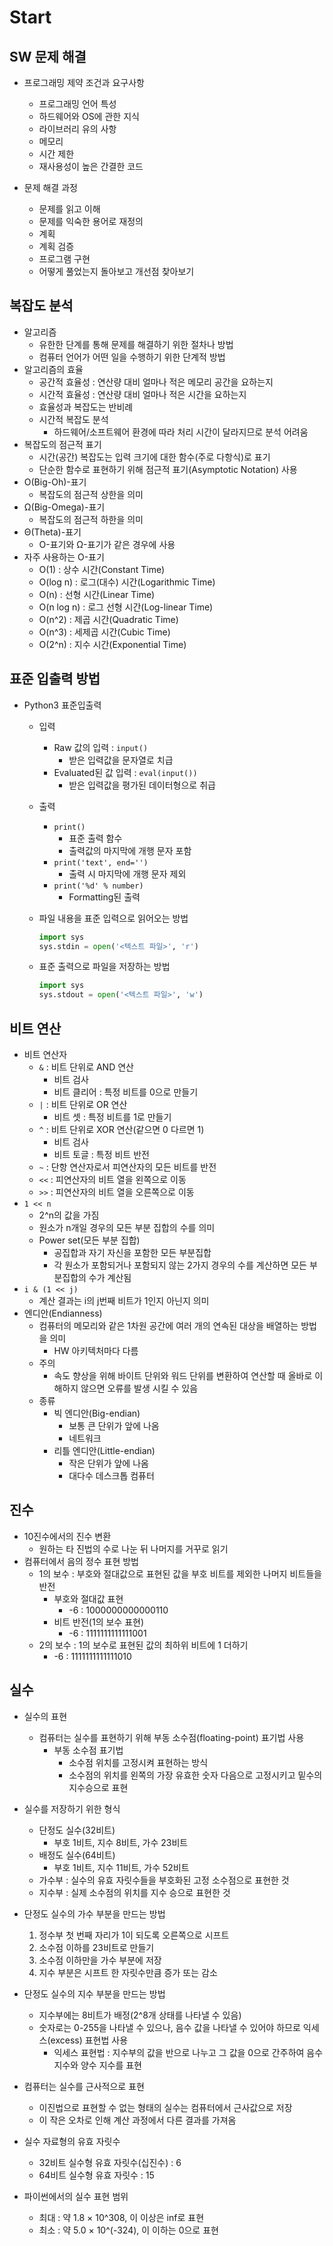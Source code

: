 # Start

## SW 문제 해결

- 프로그래밍 제약 조건과 요구사항
  - 프로그래밍 언어 특성
  - 하드웨어와 OS에 관한 지식
  - 라이브러리 유의 사항
  - 메모리
  - 시간 제한
  - 재사용성이 높은 간결한 코드

- 문제 해결 과정
  - 문제를 읽고 이해
  - 문제를 익숙한 용어로 재정의
  - 계획
  - 계획 검증
  - 프로그램 구현
  - 어떻게 풀었는지 돌아보고 개선점 찾아보기



## 복잡도 분석

- 알고리즘
  - 유한한 단계를 통해 문제를 해결하기 위한 절차나 방법
  - 컴퓨터 언어가 어떤 일을 수행하기 위한 단계적 방법
- 알고리즘의 효율
  - 공간적 효율성 : 연산량 대비 얼마나 적은 메모리 공간을 요하는지
  - 시간적 효율성 : 연산량 대비 얼마나 적은 시간을 요하는지
  - 효율성과 복잡도는 반비례
  - 시간적 복잡도 분석
    - 하드웨어/소프트웨어 환경에 따라 처리 시간이 달라지므로 분석 어려움
- 복잡도의 점근적 표기
  - 시간(공간) 복잡도는 입력 크기에 대한 함수(주로 다항식)로 표기
  - 단순한 함수로 표현하기 위해 점근적 표기(Asymptotic Notation) 사용
- O(Big-Oh)-표기
  - 복잡도의 점근적 상한을 의미
- Ω(Big-Omega)-표기
  - 복잡도의 점근적 하한을 의미
- Θ(Theta)-표기
  - O-표기와 Ω-표기가 같은 경우에 사용
- 자주 사용하는 O-표기
  - O(1) : 상수 시간(Constant Time)
  - O(log n) : 로그(대수) 시간(Logarithmic Time)
  - O(n) : 선형 시간(Linear Time)
  - O(n log n) : 로그 선형 시간(Log-linear Time)
  - O(n^2) : 제곱 시간(Quadratic Time)
  - O(n^3) : 세제곱 시간(Cubic Time)
  - O(2^n) : 지수 시간(Exponential Time)



## 표준 입출력 방법

- Python3 표준입출력

  - 입력

    - Raw 값의 입력 : `input()`
      - 받은 입력값을 문자열로 치급
    - Evaluated된 값 입력 : `eval(input())`
      - 받은 입력값을 평가된 데이터형으로 취급

  - 출력

    - `print()`
      - 표준 출력 함수
      - 출력값의 마지막에 개행 문자 포함
    - `print('text', end='')`
      - 출력 시 마지막에 개행 문자 제외
    - `print('%d' % number)`
      - Formatting된 출력

  - 파일 내용을 표준 입력으로 읽어오는 방법

    ```python
    import sys
    sys.stdin = open('<텍스트 파일>', 'r')
    ```
  
  - 표준 출력으로 파일을 저장하는 방법
  
    ```python
    import sys
    sys.stdout = open('<텍스트 파일>', 'w')
    ```



## 비트 연산

- 비트 연산자
  - `&` : 비트 단위로 AND 연산
    - 비트 검사
    - 비트 클리어 : 특정 비트를 0으로 만들기
  - `|` : 비트 단위로 OR 연산
    - 비트 셋 : 특정 비트를 1로 만들기
  - `^` : 비트 단위로 XOR 연산(같으면 0 다르면 1)
    - 비트 검사
    - 비트 토글 : 특정 비트 반전
  - `~` : 단항 연산자로서 피연산자의 모든 비트를 반전
  - `<<` : 피연산자의 비트 열을 왼쪽으로 이동
  - `>>` : 피연산자의 비트 열을 오른쪽으로 이동
- `1 << n`
  - 2^n의 값을 가짐
  - 원소가 n개일 경우의 모든 부분 집합의 수를 의미
  - Power set(모든 부분 집합)
    - 공집합과 자기 자신을 포함한 모든 부분집합
    - 각 원소가 포함되거나 포함되지 않는 2가지 경우의 수를 계산하면 모든 부분집합의 수가 계산됨
- `i & (1 << j)`
  - 계산 결과는 i의 j번째 비트가 1인지 아닌지 의미
- 엔디안(Endianness)
  - 컴퓨터의 메모리와 같은 1차원 공간에 여러 개의 연속된 대상을 배열하는 방법을 의미
    - HW 아키텍처마다 다름
  - 주의
    - 속도 향상을 위해 바이트 단위와 워드 단위를 변환하여 연산할 때 올바로 이해하지 않으면 오류를 발생 시킬 수 있음
  - 종류
    - 빅 엔디안(Big-endian)
      - 보통 큰 단위가 앞에 나옴
      - 네트워크
    - 리틀 엔디안(Little-endian)
      - 작은 단위가 앞에 나옴
      - 대다수 데스크톱 컴퓨터



## 진수

- 10진수에서의 진수 변환
  - 원하는 타 진법의 수로 나눈 뒤 나머지를 거꾸로 읽기
- 컴퓨터에서 음의 정수 표현 방법
  - 1의 보수 : 부호와 절대값으로 표현된 값을 부호 비트를 제외한 나머지 비트들을 반전
    - 부호와 절대값 표현
      - -6 : 1000000000000110
    - 비트 반전(1의 보수 표현)
      - -6 : 1111111111111001
  - 2의 보수 : 1의 보수로 표현된 값의 최하위 비트에 1 더하기
    - -6 : 1111111111111010



## 실수

- 실수의 표현
  - 컴퓨터는 실수를 표현하기 위해 부동 소수점(floating-point) 표기법 사용
    - 부동 소수점 표기법
      - 소수점 위치를 고정시켜 표현하는 방식
      - 소수점의 위치를 왼쪽의 가장 유효한 숫자 다음으로 고정시키고 밑수의 지수승으로 표현
- 실수를 저장하기 위한 형식
  - 단정도 실수(32비트)
    - 부호 1비트, 지수 8비트, 가수 23비트
  - 배정도 실수(64비트)
    - 부호 1비트, 지수 11비트, 가수 52비트
  - 가수부 : 실수의 유효 자릿수들을 부호화된 고정 소수점으로 표현한 것
  - 지수부 : 실제 소수점의 위치를 지수 승으로 표현한 것
- 단정도 실수의 가수 부분을 만드는 방법
  1. 정수부 첫 번째 자리가 1이 되도록 오른쪽으로 시프트
  2. 소수점 이하를 23비트로 만들기
  3. 소수점 이하만을 가수 부분에 저장
  4. 지수 부분은 시프트 한 자릿수만큼 증가 또는 감소
- 단정도 실수의 지수 부분을 만드는 방법
  - 지수부에는 8비트가 배정(2^8개 상태를 나타낼 수 있음)
  - 숫자로는 0-255을 나타낼 수 있으나, 음수 값을 나타낼 수 있어야 하므로 익세스(excess) 표현법 사용
    - 익세스 표현법 : 지수부의 값을 반으로 나누고 그 값을 0으로 간주하여 음수 지수와 양수 지수를 표현

- 컴퓨터는 실수를 근사적으로 표현
  - 이진법으로 표현할 수 없는 형태의 실수는 컴퓨터에서 근사값으로 저장
  - 이 작은 오차로 인해 계산 과정에서 다른 결과를 가져옴
- 실수 자료형의 유효 자릿수
  - 32비트 실수형 유효 자릿수(십진수) : 6
  - 64비트 실수형 유효 자릿수 : 15
- 파이썬에서의 실수 표현 범위
  - 최대 : 약 1.8 × 10^308, 이 이상은 inf로 표현
  - 최소 : 약 5.0 × 10^(-324), 이 이하는 0으로 표현
